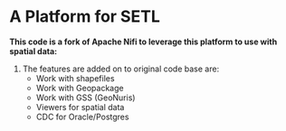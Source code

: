 # A Platform for SETL
**This code is a fork of Apache Nifi to leverage this platform to use with spatial data:**
 1. The features are added on to original code base are:
    * Work with shapefiles
    * Work with Geopackage
    * Work with GSS (GeoNuris)
    * Viewers for spatial data
    * CDC for Oracle/Postgres



